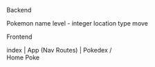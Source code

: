 Backend

Pokemon
  name
  level - integer
  location
  type
  move


Frontend

  index
    |
 App (Nav Routes)
    |
  Pokedex
  /    \
Home    Poke